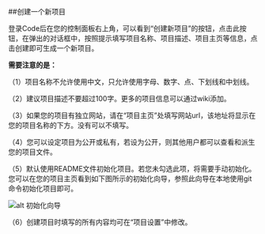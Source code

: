 ##创建一个新项目


登录Code后在您的控制面板右上角，可以看到“创建新项目”的按钮，点击此按钮，在弹出的对话框中，按照提示填写项目名称、项目描述、项目主页等信息，点击创建即可生成一个新项目。


**需要注意的是：**


（1）项目名称不允许使用中文，只允许使用字母、数字、点、下划线和中划线。


（2）建议项目描述不要超过100字。更多的项目信息可以通过wiki添加。


（3）如果您的项目有独立网站，请在“项目主页”处填写网站url，该地址将显示在您的项目名称的下方。没有可以不填写。
 
（4）您可以设定项目为公开或私有，若设为公开，则其他用户都可以查看和派生您的项目文件。


（5）默认使用README文件初始化项目。若您未勾选此项，将需要手动初始化。您可以在您的项目主页看到如下图所示的初始化向导，参照此向导在本地使用git命令初始化项目即可。


![alt 初始化向导](/images/FAQ_2_1_5.jpg "初始化向导")

 
（6）创建项目时填写的所有内容均可在“项目设置”中修改。
